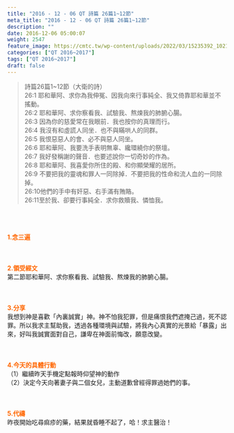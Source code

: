 ```yaml
---
title: "2016 - 12 - 06 QT 詩篇 26篇1~12節"
meta_title: "2016 - 12 - 06 QT 詩篇 26篇1~12節"
description: ""
date: 2016-12-06 05:00:07
weight: 2547
feature_image: https://cmtc.tw/wp-content/uploads/2022/03/15235392_10211799862337740_180693556567566654_o-1.webp
categories: ["QT 2016~2017"]
tags: ["QT 2016~2017"]
draft: false
---
```


<blockquote>詩篇26篇1~12節（大衛的詩）<br />
26:1 耶和華阿、求你為我伸冤、因我向來行事純全、我又倚靠耶和華並不搖動。<br />
26:2 耶和華阿、求你察看我、試驗我、熬煉我的肺腑心腸。<br />
26:3 因為你的慈愛常在我眼前．我也按你的真理而行。<br />
26:4 我沒有和虛謊人同坐．也不與瞞哄人的同群。<br />
26:5 我恨惡惡人的會、必不與惡人同坐。<br />
26:6 耶和華阿、我要洗手表明無辜、纔環繞你的祭壇。<br />
26:7 我好發稱謝的聲音．也要述說你一切奇妙的作為。<br />
26:8 耶和華阿、我喜愛你所住的殿、和你顯榮耀的居所。<br />
26:9 不要把我的靈魂和罪人一同除掉．不要把我的性命和流人血的一同除掉。<br />
26:10他們的手中有奸惡、右手滿有賄賂。<br />
26:11至於我、卻要行事純全．求你救贖我、憐恤我。</blockquote><br />
&nbsp;<br />
<br />
<span style="color: #ff6600;"><strong>1.</strong><strong>念三遍</strong></span><br />
<br />
<span style="color: #ff6600;"><strong> </strong></span><br />
<br />
<span style="color: #ff6600;"><strong>2.</strong><strong>領受經文<br />
</strong></span>第二節耶和華阿、求你察看我、試驗我、熬煉我的肺腑心腸。<br />
<br />
&nbsp;<br />
<br />
<span style="color: #ff6600;"><strong>3.</strong><strong>分享<br />
</strong></span>我想到神是喜歡「內裏誠實」神。神不怕我犯罪，但是痛恨我們遮掩己過，死不認罪。所以我求主幫助我，透過各種環境與試驗，將我內心真實的光景給「暴露」出來，好叫我誠實面對自己，謙卑在神面前悔改，願意改變。<br />
<br />
&nbsp;<br />
<br />
<span style="color: #ff6600;"><strong>4.</strong><strong>今天的具體行動<br />
</strong></span>（1）繼續昨天手機定點報時仰望神的動作<br />
（2）決定今天向著妻子與二個女兒，主動道歉曾經得罪過她們的事。<br />
<br />
&nbsp;<br />
<br />
<span style="color: #ff6600;"><strong>5.</strong><strong>代禱<br />
</strong></span>昨夜開始吃尋痲疹的藥，結果就昏睡不起了，哈！求主醫治！<br />
<br />
&nbsp;<br />
<br />
&nbsp;
        